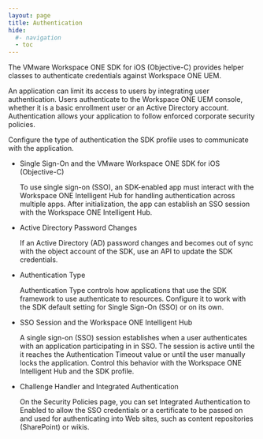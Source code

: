 ```yaml
---
layout: page
title: Authentication
hide:
  #- navigation
  - toc
---
```


The VMware Workspace ONE SDK for iOS (Objective-C) provides helper classes to authenticate credentials against Workspace ONE UEM.

An application can limit its access to users by integrating user authentication. Users authenticate to the Workspace ONE UEM console, whether it is a basic enrollment user or an Active Directory account. Authentication allows your application to follow enforced corporate security policies.

Configure the type of authentication the SDK profile uses to communicate with the application.

* Single Sign-On and the VMware Workspace ONE SDK for iOS (Objective-C)
  
  To use single sign-on (SSO), an SDK-enabled app must interact with the Workspace ONE Intelligent Hub for handling authentication across multiple apps. After initialization, the app can establish an SSO session with the Workspace ONE Intelligent Hub.
* Active Directory Password Changes
  
  If an Active Directory (AD) password changes and becomes out of sync with the object account of the SDK, use an API to update the SDK credentials.
* Authentication Type
  
  Authentication Type controls how applications that use the SDK framework to use authenticate to resources. Configure it to work with the SDK default setting for Single Sign-On (SSO) or on its own.
* SSO Session and the Workspace ONE Intelligent Hub
  
  A single sign-on (SSO) session establishes when a user authenticates with an application participating in in SSO. The session is active until the it reaches the Authentication Timeout value or until the user manually locks the application. Control this behavior with the Workspace ONE Intelligent Hub and the SDK profile.
* Challenge Handler and Integrated Authentication
  
  On the Security Policies page, you can set Integrated Authentication to Enabled to allow the SSO credentials or a certificate to be passed on and used for authenticating into Web sites, such as content repositories (SharePoint) or wikis.
